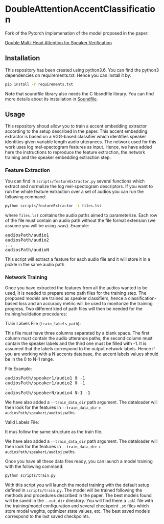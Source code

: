# DoubleAttentionAccentClassification

Fork of the Pytorch implemenation of the model proposed in the paper:

[Double Multi-Head Attention for Speaker Verification](https://arxiv.org/abs/2007.13199)

## Installation

This repository has been created using python3.6. You can find the python3
dependencies on requirements.txt. Hence you can install it by:

```bash
pip install -r requirements.txt
```

Note that soundfile library also needs the C libsndfile library. You can find
more details about its installation in [Soundfile](https://pysoundfile.readthedocs.io/en/latest/).

## Usage

This repository shoud allow you to train a accent embedding extractor according to the setup described in the paper. This accent embedding extractor is based on a VGG-based classifier which identifies speaker identities given variable length audio utterances. The network used for this work uses log mel-spectogram features as input. Hence, we have added here the instructions to reproduce the feature extraction, the network training and the speaker embedding extraction step.

### Feature Extraction

You can find in `scripts/featureExtractor.py` several functions which extract and normalize the log mel-spectogram descriptors. If you want to run the whole feature extraction over a set of audios you can run the following command:

```bash
python scripts/featureExtractor -i files.lst
```

where `files.lst` contains the audio paths aimed to parameterize. Each row of the file must contain an audio path without the file format extension (we assume you will be using .wav). Example:

<pre>
audiosPath/audio1
audiosPath/audio2
...
audiosPath/audioN</pre>

This script will extract a feature for each audio file and it will store it in a pickle in the same audio path.

### Network Training

Once you have extracted the features from all the audios wanted to be used, It is needed to prepare some path files for the training step. The proposed models are trained as speaker classifiers, hence a classification-based loss and an accuracy metric will be used to monitorize the training progress. Two different kind of path files will then be needed for the training/validation procedures:

Train Labels File (`train_labels_path`):

This file must have three columns separated by a blank space. The first column must contain the audio utterance paths, the second column must contain the speaker labels and the third one must be filled with -1. It is assumed that the labels correspond to the output network labels. Hence if you are working with a N accents database, the accent labels values should be in the 0 to N-1 range.

File Example:

<pre>
audiosPath/speaker1/audio1 0 -1
audiosPath/speaker1/audio2 0 -1
...
audiosPath/speakerN/audio4 N-1 -1</pre>

We have also added a `--train_data_dir` path argument. The dataloader will then look for the features in `--train_data_dir` + `audiosPath/speakeri/audioj` paths.

Valid Labels File:

It mus follow the same structure as the train file.

We have also added a `--train_data_dir` path argument. The dataloader will then look for the features in `--train_data_dir` + `audiosPath/speakeri/audioj` paths.

Once you have all these data files ready, you can launch a model training with the following command:


```bash
python scripts/train.py
```

With this script you will launch the model training with the default setup defined in `scripts/train.py`. The model will be trained following the methods and procedures described in the paper. The best models found will be saved in the `--out_dir` directory. You will find there a `.pkl` file with the training/model configuration and several checkpoint `.pt` files which store model weghts, optimizer state values, etc. The best saved models correspond to the last saved checkpoints.

